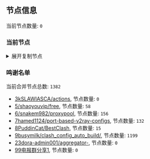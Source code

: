 
## 节点信息
当前节点数量: `0`
### 当前节点
<details>
  <summary>展开复制节点</summary>

    

</details>

### 鸣谢名单
当前合并节点总数: `1382`
- [3kSLAWIASCA/actions](https://github.com/kSLAWIASCA/actions), 节点数量: `0`
- [5/shaoyouvip/free](https://github.com/shaoyouvip/free), 节点数量: `58`
- [6/snakem982/proxypool](https://github.com/snakem982/proxypool), 节点数量: `156`
- [7hamed1124/port-based-v2ray-configs](https://github.com/hamed1124/port-based-v2ray-configs), 节点数量: `132`
- [8PuddinCat/BestClash](https://github.com/PuddinCat/BestClash), 节点数量: `15`
- [9busymilk/clash_config_auto_build/](https://github.com/busymilk/clash_config_auto_build/), 节点数量: `1199`
- [23dora-admin001/aggregator-](https://github.com/dora-admin001/aggregator-), 节点数量: `0`
- [99电报群分享1](https://github.com/cdddbc/getAirport), 节点数量: `0`


